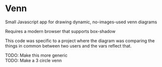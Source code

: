 Venn
====

Small Javascript app for drawing dynamic, no-images-used venn diagrams

Requires a modern browser that supports box-shadow
  
  
This code was specific to a project where the diagram was comparing the things in common between two users and the vars reflect that.

TODO: Make this more generic  
TODO: Make a 3 circle venn